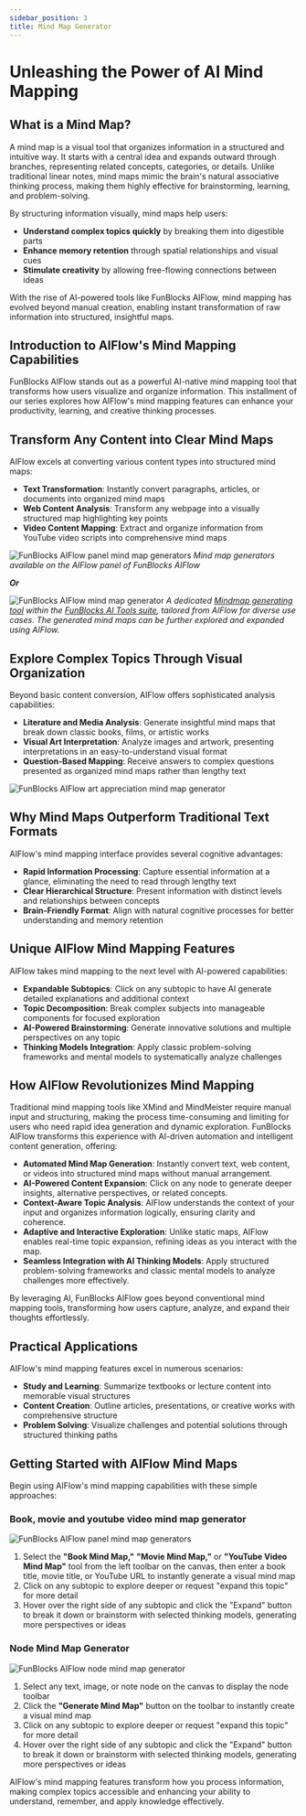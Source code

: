 ```yaml
---
sidebar_position: 3
title: Mind Map Generator
---
```


# Unleashing the Power of AI Mind Mapping

## What is a Mind Map?  

A mind map is a visual tool that organizes information in a structured and intuitive way. It starts with a central idea and expands outward through branches, representing related concepts, categories, or details. Unlike traditional linear notes, mind maps mimic the brain's natural associative thinking process, making them highly effective for brainstorming, learning, and problem-solving.  

By structuring information visually, mind maps help users:  
- **Understand complex topics quickly** by breaking them into digestible parts  
- **Enhance memory retention** through spatial relationships and visual cues  
- **Stimulate creativity** by allowing free-flowing connections between ideas  

With the rise of AI-powered tools like FunBlocks AIFlow, mind mapping has evolved beyond manual creation, enabling instant transformation of raw information into structured, insightful maps.  

## Introduction to AIFlow's Mind Mapping Capabilities

FunBlocks AIFlow stands out as a powerful AI-native mind mapping tool that transforms how users visualize and organize information. This installment of our series explores how AIFlow's mind mapping features can enhance your productivity, learning, and creative thinking processes.

## Transform Any Content into Clear Mind Maps

AIFlow excels at converting various content types into structured mind maps:

- **Text Transformation**: Instantly convert paragraphs, articles, or documents into organized mind maps
- **Web Content Analysis**: Transform any webpage into a visually structured map highlighting key points
- **Video Content Mapping**: Extract and organize information from YouTube video scripts into comprehensive mind maps

![FunBlocks AIFlow panel mind map generators](/img/portfolio/fullsize/aiflow_panel_mindmap_generators.png)
*Mind map generators available on the AIFlow panel of FunBlocks AIFlow*

***Or***

![FunBlocks AIFlow mind map generator](/img/portfolio/fullsize/aitools_mindmap_generator.png)
*A dedicated [Mindmap generating tool](https://www.funblocks.net/aitools/mindmap) within the [FunBlocks AI Tools suite](https://www.funblocks.net/aitools), tailored from AIFlow for diverse use cases. The generated mind maps can be further explored and expanded using AIFlow.*

## Explore Complex Topics Through Visual Organization

Beyond basic content conversion, AIFlow offers sophisticated analysis capabilities:

- **Literature and Media Analysis**: Generate insightful mind maps that break down classic books, films, or artistic works
- **Visual Art Interpretation**: Analyze images and artwork, presenting interpretations in an easy-to-understand visual format
- **Question-Based Mapping**: Receive answers to complex questions presented as organized mind maps rather than lengthy text

![FunBlocks AIFlow art appreciation mind map generator](/img/portfolio/fullsize/aiflow_image_mindmap.png)

## Why Mind Maps Outperform Traditional Text Formats

AIFlow's mind mapping interface provides several cognitive advantages:

- **Rapid Information Processing**: Capture essential information at a glance, eliminating the need to read through lengthy text
- **Clear Hierarchical Structure**: Present information with distinct levels and relationships between concepts
- **Brain-Friendly Format**: Align with natural cognitive processes for better understanding and memory retention

## Unique AIFlow Mind Mapping Features

AIFlow takes mind mapping to the next level with AI-powered capabilities:

- **Expandable Subtopics**: Click on any subtopic to have AI generate detailed explanations and additional context
- **Topic Decomposition**: Break complex subjects into manageable components for focused exploration
- **AI-Powered Brainstorming**: Generate innovative solutions and multiple perspectives on any topic
- **Thinking Models Integration**: Apply classic problem-solving frameworks and mental models to systematically analyze challenges

## How AIFlow Revolutionizes Mind Mapping  

Traditional mind mapping tools like XMind and MindMeister require manual input and structuring, making the process time-consuming and limiting for users who need rapid idea generation and dynamic exploration. FunBlocks AIFlow transforms this experience with AI-driven automation and intelligent content generation, offering:  

- **Automated Mind Map Generation**: Instantly convert text, web content, or videos into structured mind maps without manual arrangement.  
- **AI-Powered Content Expansion**: Click on any node to generate deeper insights, alternative perspectives, or related concepts.  
- **Context-Aware Topic Analysis**: AIFlow understands the context of your input and organizes information logically, ensuring clarity and coherence.  
- **Adaptive and Interactive Exploration**: Unlike static maps, AIFlow enables real-time topic expansion, refining ideas as you interact with the map.  
- **Seamless Integration with AI Thinking Models**: Apply structured problem-solving frameworks and classic mental models to analyze challenges more effectively.  

By leveraging AI, FunBlocks AIFlow goes beyond conventional mind mapping tools, transforming how users capture, analyze, and expand their thoughts effortlessly.  

## Practical Applications

AIFlow's mind mapping features excel in numerous scenarios:

- **Study and Learning**: Summarize textbooks or lecture content into memorable visual structures
- **Content Creation**: Outline articles, presentations, or creative works with comprehensive structure
- **Problem Solving**: Visualize challenges and potential solutions through structured thinking paths

## Getting Started with AIFlow Mind Maps

Begin using AIFlow's mind mapping capabilities with these simple approaches:

### Book, movie and youtube video mind map generator

![FunBlocks AIFlow panel mind map generators](/img/portfolio/fullsize/aiflow_panel_mindmap_generators.png)

1. Select the **"Book Mind Map,"** **"Movie Mind Map,"** or **"YouTube Video Mind Map"** tool from the left toolbar on the canvas, then enter a book title, movie title, or YouTube URL to instantly generate a visual mind map
2. Click on any subtopic to explore deeper or request "expand this topic" for more detail
3. Hover over the right side of any subtopic and click the "Expand" button to break it down or brainstorm with selected thinking models, generating more perspectives or ideas

### Node Mind Map Generator  

![FunBlocks AIFlow node mind map generator](/img/portfolio/fullsize/aiflow_node_mindmap.png)

1. Select any text, image, or note node on the canvas to display the node toolbar
2. Click the **"Generate Mind Map"** button on the toolbar to instantly create a visual mind map
3. Click on any subtopic to explore deeper or request "expand this topic" for more detail
4. Hover over the right side of any subtopic and click the "Expand" button to break it down or brainstorm with selected thinking models, generating more perspectives or ideas

AIFlow's mind mapping features transform how you process information, making complex topics accessible and enhancing your ability to understand, remember, and apply knowledge effectively.